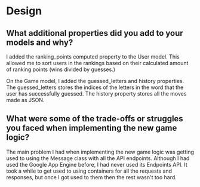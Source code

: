 # Design

## What additional properties did you add to your models and why?
I added the ranking_points computed property to the User model. This allowed me to sort users in the rankings based on
their calculated amount of ranking points (wins divided by guesses.)

On the Game model, I added the guessed_letters and history properties. The guessed_letters stores the indices of the
letters in the word that the user has successfully guessed. The history property stores all the moves made as JSON.

## What were some of the trade-offs or struggles you faced when implementing the new game logic?
The main problem I had when implementing the new game logic was getting used to using the Message class with all the API
endpoints. Although I had used the Google App Engine before, I had never used its Endpoints API. It took a while to get
used to using containers for all the requests and responses, but once I got used to them then the rest wasn't too hard.
